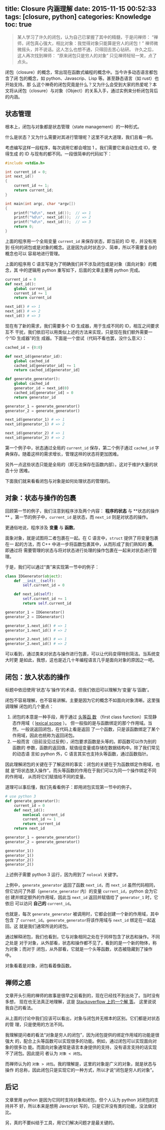 title: Closure 内涵理解
date: 2015-11-15 00:52:33
tags: [closure, python]
categories: Knowledge
toc: true
---

> 某人学习了许久的闭包，认为自己已掌握了其中的精髓，于是问禅师：
>  “禅师，闭包真心强大，相比对象：我觉得对象只能算是穷人的闭包！”
> 禅师微微摇头，并不说话。这人怎么也想不通，只得回去苦心钻研。
> 许久之后，这人再次找到禅师：
>  “原来闭包只是穷人的对象”
> 只见禅师轻轻一笑，点了点头。

闭包（closure）的概念，常出现在函数式编程的概念中。当今许多动态语言都包含了闭
包的概念，如 python、Javascrip、Lisp 等。甚至静态语言（如 rust）也开始支持。那
么这个神奇的闭包究竟是什么？又为什么会受到大家的热爱呢？本文将从闭包（closure）与对象（Object）的关系入手，通过实例来分析闭包背后的内涵。

<!--more-->

## 状态管理

根本上，闭包与对象都是状态管理（state management）的一种形式。

什么是状态？又为什么需要对其进行管理呢？这里不说大道理，我们且看一例。

考虑编写这样一段程序，每次调用它都会增加 1 。我们需要它来自动生成 ID，使得生成
的 ID 与现有的都不同。一段很简单的代码如下：

```c
#include <stdio.h>

int current_id = 0;
int next_id()
{
    current_id += 1;
    return current_id;
}

int main(int argc, char *argv[])
{
    printf("%d\n", next_id());  // => 1
    printf("%d\n", next_id());  // => 2
    printf("%d\n", next_id());  // => 3
    return 0;
}
```

上面的程序用一个全局变量 `current_id` 来保存状态，即当前的 ID 号，并没有用到
任何的闭包或是对象的概念。这是因为此时状态少、简单，所以不需要复杂的概念也可以
容易地进行管理。

上面的程序用 C 语言写是为了明确我们并不涉及闭包或是对象（面向对象）的概念，其
中的逻辑用 python 重写如下，后面的文章主要用 python 完成。

```python
current_id = 0
def next_id():
    global current_id
    current_id += 1
    return current_id

next_id() # => 1
next_id() # => 2
next_id() # => 3
```

现在有了新的需求，我们需要多个 ID 生成器，用于生成不同的 ID，相互之间要求互不
干扰，我们依旧可以用类似上述的方法来实现，只是现在我们额外需要一个“ID 生成器”的生
成器。下面是一个尝试（代码不看也罢，没什么意义）：

```python
cached_id = {0:0}

def next_id(generator_id):
    global cached_id
    cached_id[generator_id] += 1
    return cached_id[generator_id]

def generate_generator():
    global cached_id
    generator_id = next_id(0)
    cached_id[generator_id] = 0
    return generator_id

generator_1 = generate_generator()
generator_2 = generate_generator()

next_id(generator_1) # => 1
next_id(generator_1) # => 2

next_id(generator_2) # => 1
next_id(generator_2) # => 2
```

第一个例子中，状态通过全局的 `current_id` 保存，第二个例子通过 `cached_id` 字
典保存。随着这样的需求增长，管理这样的状态将更加困难。

另外一点这些状态只能是全局的（即无法保存在函数内部）。这对于维护大量的状态十分
困难。

下面我们就来看看闭包与对象是如何处理状态的管理的。

## 对象：状态与操作的包裹

回顾第一节的例子，我们注意到程序涉及两个内容： **程序的状态** 与 **状态的操作
** 。第一节的例子中，`current_id` 是状态，而 `next_id` 则是对状态的操作。

更通俗地说，程序涉及 **变量** 与 **函数**。

面象对象，就是试图将二者包裹在一起。在 C 语言中，`struct` 提供了将变量包裹在一
起的方法，而 C++ 中进一步将函数包裹其中，从而形成了我们熟知的 **类**。即通过将
需要管理的状态与将对状态进行处理的操作包裹在一起来对状态进行管理。

于是，我们可以通过“类”来实现第一节中的例子：

```python
class IDGenerator(object):
    def __init__(self):
        self.current_id = 0

    def next_id(self):
        self.current_id += 1
        return self.current_id

generator_1 = IDGenerator()
generator_2 = IDGenerator()

generator_1.next_id() # => 1
generator_1.next_id() # => 2

generator_2.next_id() # => 1
generator_2.next_id() # => 2
```

可以看到，通过类来对状态与操作进行包裹，可以让代码变得特别简洁。当系统变大时更
是如此，我想，这也是近几十年编程语言几乎是面向对象的原因之一吧。

## 闭包：放入状态的操作

标题中依旧使用‘状态’与‘操作’的术语，但我们依旧可以理解为‘变量’与‘函数’。

闭包不容易理解，也不容易讲解。主要是因为它的概念不如面向对象清晰。这里强调理解
闭包的几个要点：

1. 闭包的本意是一种手段，用于通过 [头等函
   数](https://zh.wikipedia.org/wiki/%E5%A4%B4%E7%AD%89%E5%87%BD%E6%95%B0)
   （first class function）实现静态作用域（ [lexical
   scope](https://en.wikipedia.org/wiki/Scope_%28computer_science%29#Lexical_scoping) ）。
   但一般指的是与函数绑定的那个作用域。当然，一般说返回闭包，在代码上看是返回
   了一个函数，只是该函数绑定了某个作用域，因此也统称为返回闭包。
2. 一般而言（目前没见过反例），闭包要求函数是头等的。即函数可以作为别的函数的
   参数，函数的返回值，赋值组变量或存储在数据结构中。除了我们常见的动态语
   言如 python 外，C 语言其实也支持头等函数，通过函数指针。

因此理解闭包的关键在于了解这样的事实：闭包的关键在于为函数绑定作用域，也就
是“将状态放入操作”。而头等函数的作用在于我们可以为同一个操作绑定不同的作用域，
从而将它们赋值给不同的变量。

道理可以事后懂，我们先看看例子：即用闭包实现第一节中的例子。

```python
# use python 3
def generate_generator():
    current_id = 0
    def next_id():
        nonlocal current_id
        current_id += 1
        return current_id
    return next_id

generator_1 = generate_generator()
generator_2 = generate_generator()

generator_1()
generator_1()
generator_2()
generator_2()
```

上述例子需要 python 3 运行，因为用到了 `nolocal` 关键字。

上例中，`generate_generator` 返回了函数 `next_id`，而 `next_id` 虽然代码相同，
但它访问了外部（`generate_generator` 内）的变量 `current_id`，python 会为它创
建并绑定额外的作用域，因此当 `next_id` 返回并赋值给了 `generator_1` 时，它依旧
可以访问 **自己的** `current_id`。

也就是，每次 `generate_generator` 被调用时，它都会创建一个新的作用域，其中包含
了 `current_id`。`generate_generator`将该作用域与 `next_id` 绑定在一起返回。这
就是我们通常所说的闭包。

通过解释闭包，我们也看到，它与对象相同之处在于同样包含了状态和操作。不同之处是
对于对象，从外部看，状态和操作都不见了，看到的是一个新的物体，称为对象；而对于
闭包，从外部看，它就是一个头等函数，状态被隐藏到了操作中。

对象看着是对象，闭包看着像函数。

## 禅师之惑

文章开头引用的禅师的故事是很早之前看到的，现在已经找不到出处了。当时没有多想，
现在也无法真正地理解，这是 [Stackoverflow 上的一个解
答](http://stackoverflow.com/questions/2497801/closures-are-poor-mans-objects-and-vice-versa-what-does-this-mean)。
这里说说我自己的看法。

从上面的讨论中我们应该可以看出，对象与闭包并无根本的区别。它们都是对状态的管
理，只是使用的方法不同。

我理解提问者的看法“对象是穷人的闭包”，因为闭包提供的绑定作用域的功能是很强大
的，配合上头等函数可以实现很多的功能。例如，通过闭包可以实现面向对象的很多功
能。而面向对象通常是语言本身提供的支持，没有语言支持的话实现不了闭包。因此提问
者认为 `对象 < 闭包`。

而禅师认为的 `对象 > 闭包`。我的理解是，这里的对象是广义的对象，就是状态与操作
的总称，因此闭包只是实现它的一种方式，所以才说“闭包是穷人的对象”。

## 后记

文章里用 python 是因为它同时支持对象和闭包，但个人认为 python 对闭包的支持并不
好，所以本来是想用 Javscript 写的，只是它并没有类的功能，没法做对比。

另，真的不要纠结于工具，用它们解决问题才是最关键的。
